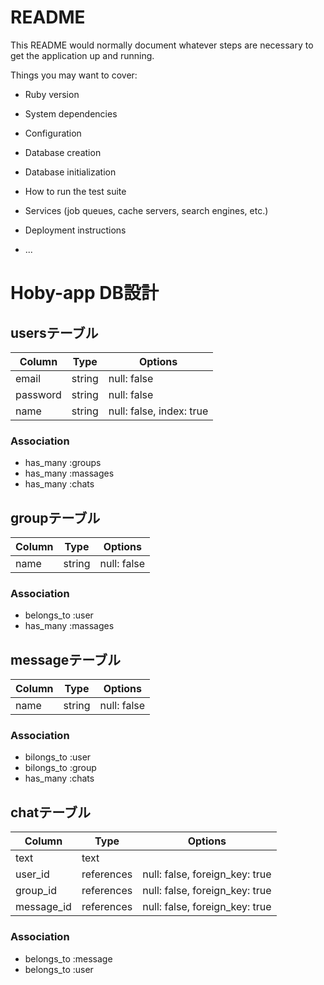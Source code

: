 # README

This README would normally document whatever steps are necessary to get the
application up and running.

Things you may want to cover:

* Ruby version

* System dependencies

* Configuration

* Database creation

* Database initialization

* How to run the test suite

* Services (job queues, cache servers, search engines, etc.)

* Deployment instructions

* ...
# Hoby-app DB設計

## usersテーブル
|Column|Type|Options|
|------|----|-------|
|email|string|null: false|
|password|string|null: false|
|name|string|null: false, index: true|

### Association
- has_many :groups
- has_many :massages
- has_many :chats
## groupテーブル
|Column|Type|Options|
|------|----|-------|
|name|string|null: false|
### Association
- belongs_to :user
- has_many :massages

## messageテーブル
|Column|Type|Options|
|------|----|-------|
|name|string|null: false|
### Association
- bilongs_to :user
- bilongs_to :group
- has_many :chats

## chatテーブル
|Column|Type|Options|
|------|----|-------|
|text|text||
|user_id|references|null: false, foreign_key: true|
|group_id|references|null: false, foreign_key: true|
|message_id|references|null: false, foreign_key: true|
### Association
- belongs_to :message
- belongs_to :user

